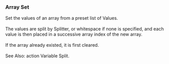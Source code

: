### Array Set

Set the values of an array from a preset list of Values.\
\
The values are split by Splitter, or whitespace if none is specified,
and each value is then placed in a successive array index of the new
array.\
\
If the array already existed, it is first cleared.\
\
See Also: action Variable Split.
